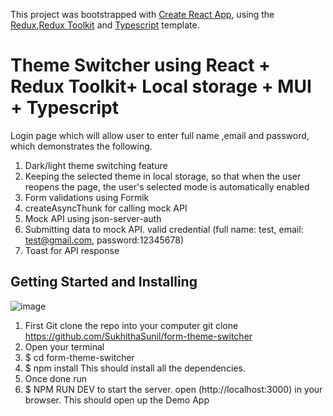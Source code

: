 This project was bootstrapped with [Create React App](https://github.com/facebook/create-react-app), using the [Redux](https://redux.js.org/),[Redux Toolkit](https://redux-toolkit.js.org/) and [Typescript](https://redux-toolkit.js.org/usage/usage-with-typescript) template.

# Theme Switcher using React + Redux Toolkit+ Local storage + MUI + Typescript

Login page which will allow user to enter full name ,email and password, which demonstrates the following.

1. Dark/light theme switching feature
2. Keeping the selected theme in local storage, so that when the user reopens the page, the user's selected mode is automatically enabled
3. Form validations using Formik
4. createAsyncThunk for calling mock API
5. Mock API using json-server-auth
6. Submitting data to mock API. valid credential (full name: test, email: test@gmail.com, password:12345678)
7. Toast for API response

## Getting Started and Installing
![image](https://user-images.githubusercontent.com/68099318/151653085-656a0091-1246-4f37-b5a4-143fa1f824ca.png)

1. First Git clone the repo into your computer
   git clone https://github.com/SukhithaSunil/form-theme-switcher
2. Open your terminal
3. $ cd form-theme-switcher
4. $ npm install
 This should install all the dependencies. 
6. Once done run   
7. $ NPM RUN DEV    to start the server.
    open (http://localhost:3000) in your browser.
    This should open up the Demo App
